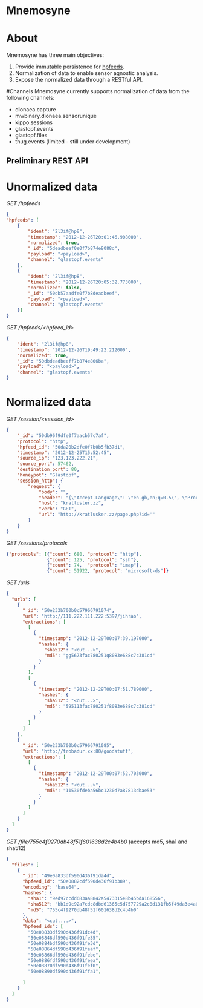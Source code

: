 Mnemosyne
=========
# About
Mnemosyne has three main objectives:

1. Provide immutable persistence for [hpfeeds](https://redmine.honeynet.org/projects/hpfeeds/wiki).
2. Normalization of data to enable sensor agnostic analysis.
3. Expose the normalized data through a RESTful API.

#Channels
Mnemosyne currently supports normalization of data from the following channels:

* dionaea.capture
* mwbinary.dionaea.sensorunique
* kippo.sessions
* glastopf.events
* glastopf.files
* thug.events (limited - still under development)

## Preliminary REST API
# Unormalized data
*GET /hpfeeds*
```json
{
"hpfeeds": [
    {
        "ident": "2l3if@hp8",
        "timestamp": "2012-12-26T20:01:46.908000",
        "normalized": true,
        "_id": "5deadbeef0e0f7b874e8088d",
        "payload": "<payload>",
        "channel": "glastopf.events"
    },
    {
        "ident": "2l3if@hp8",
        "timestamp": "2012-12-26T20:05:32.773000",
        "normalized": false,
        "_id": "50db57aadfe0f7b8deadbeef",
        "payload": "<payload>",
        "channel": "glastopf.events"
    }]
}
```

*GET /hpfeeds/\<hpfeed_id\>*
```json
{
    "ident": "2l3if@hp8",
    "timestamp": "2012-12-26T19:49:22.212000",
    "normalized": true,
    "_id": "50dbdeadbeeff7b874e806ba",
    "payload": "<payload>",
    "channel": "glastopf.events"
}
```
# Normalized data
*GET /session/\<session_id\>*
```json
{
    "_id": "50db96f9dfe0f7aacb57c7af",
    "protocol": "http",
    "hpfeed_id": "50da20b2dfe0f7b0b5fb37d1",
    "timestamp": "2012-12-25T15:52:45",
    "source_ip": "123.123.222.21",
    "source_port": 57462,
    "destination_port": 80,
    "honeypot": "Glastopf",
    "session_http": {
        "request": {
            "body": "",
            "header": "{\"Accept-Language\": \"en-gb,en;q=0.5\", \"Proxy-Connection\": \"Keep-Alive\", \"Accept\": \"text/html,application/xhtml+xml,application/xml;q=0.9,*/*;q=0.8\", \"User-Agent\": \"Mozilla/5.0 (Windows; U; Windows NT 6.1; en-US; rv:1.9.2.28) Gecko/20120306 Firefox/3.6.28 (.NET CLR 3.5.30729)\", \"Accept-Charset\": \"ISO-8859-1,utf-8;q=0.7,*;q=0.7\", \"Host\": \"kratlusker.zz\", \"Pragma\": \"no-cache\", \"Cache-Control\": \"no-cache\", \"Accept-Encoding\": \"deflate, gzip\"}",
            "host": "kratluster.zz",
            "verb": "GET",
            "url": "http://kratlusker.zz/page.php?id='"
        }
    }
}
```

*GET /sessions/protocols*
```json
{"protocols": [{"count": 680, "protocol": "http"},
               {"count": 125, "protocol": "ssh"},
               {"count": 74,  "protocol": "imap"},
               {"count": 51922, "protocol": "microsoft-ds"]}
```

*GET /urls*
```json
{
  "urls": [
    {
      "_id": "50e233b700b0c57966791074",
      "url": "http://111.222.111.222:5397/jihrao",
      "extractions": [
        [
          {
            "timestamp": "2012-12-29T00:07:39.197000",
            "hashes": {
              "sha512": "<cut...>",
              "md5": "gg5673fac780251q8083e688c7c381cd"
            }
          }
        ],
        [
          {
            "timestamp": "2012-12-29T00:07:51.789000",
            "hashes": {
              "sha512": "<cut...>",
              "md5": "595113fac780251f8083e688c7c381cd"
            }
          }
        ]
      ]
    },
    {
      "_id": "50e233b700b0c57966791085",
      "url": "http://trobadur.xx:80/goodstuff",
      "extractions": [
        [
          {
            "timestamp": "2012-12-29T00:07:52.703000",
            "hashes": {
              "sha512": "<cut...>",
              "md5": "11530fdeba56bc1230d7a87813dbae53"
            }
          }
        ]
      ]
    }
  ]
}
```
*GET /file/755c4f9270db48f51f601638d2c4b4b0* (accepts md5, sha1 and sha512)
```json
{
  "files": [
    {
      "_id": "49e0a833df590d436f91da4d",
      "hpfeed_id": "50e0882cdf590d436f91b389",
      "encoding": "base64",
      "hashes": {
        "sha1": "9ed97ccdd683aa8842a5473315e8b45bda168556",
        "sha512": "bb1d9c92a7cdc8dbd61365c5d757729a2c8d131fb5f49da3e4a6818635f5e8eb40a2bf06e9a25a069b618d934c53b367f3327a37b65c50e66d60580ee178a135",
        "md5": "755c4f9270db48f51f601638d2c4b4b0"
      },
      "data": "<cut....>",
      "hpfeed_ids": [
        "50e08833df590d436f91dc4d",
        "50e08848df590d436f91fe35",
        "50e0884bdf590d436f91fe3d",
        "50e08864df590d436f91feaf",
        "50e08866df590d436f91febe",
        "50e0886fdf590d436f91feea",
        "50e08870df590d436f91fef0",
        "50e08890df590d436f91ffa1",

      ]
    }
  ]
}

